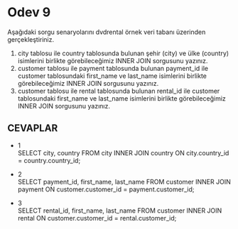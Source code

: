 # Odev 9
Aşağıdaki sorgu senaryolarını dvdrental örnek veri tabanı üzerinden gerçekleştiriniz.

1. city tablosu ile country tablosunda bulunan şehir (city) ve ülke (country) isimlerini birlikte görebileceğimiz INNER JOIN sorgusunu yazınız.
2. customer tablosu ile payment tablosunda bulunan payment_id ile customer tablosundaki first_name ve last_name isimlerini birlikte görebileceğimiz INNER JOIN sorgusunu yazınız.
3. customer tablosu ile rental tablosunda bulunan rental_id ile customer tablosundaki first_name ve last_name isimlerini birlikte görebileceğimiz INNER JOIN sorgusunu yazınız.

## CEVAPLAR
- 1  
  SELECT city, country FROM city
  INNER JOIN country ON city.country_id = country.country_id;

- 2  
  SELECT payment_id, first_name, last_name FROM customer
  INNER JOIN payment ON customer.customer_id = payment.customer_id;

- 3  
  SELECT rental_id, first_name, last_name FROM customer
  INNER JOIN rental ON customer.customer_id = rental.customer_id;